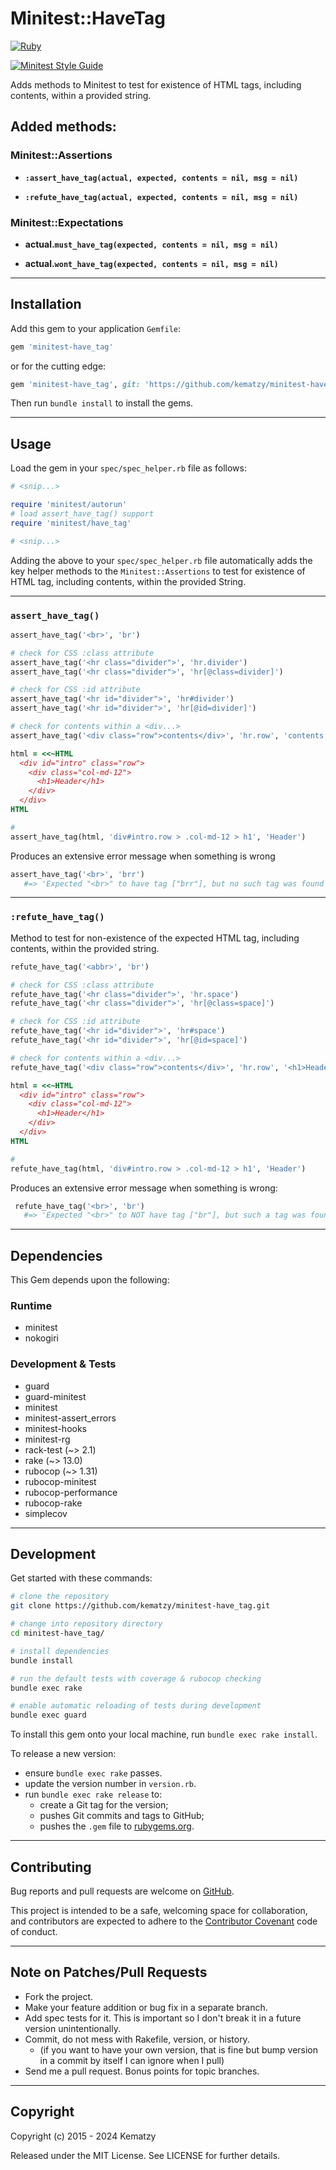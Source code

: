 # Minitest::HaveTag

[![Ruby](https://github.com/kematzy/minitest-have_tag/actions/workflows/ruby.yml/badge.svg?branch=master)](https://github.com/kematzy/minitest-have_tag/actions/workflows/ruby.yml)

[![Minitest Style Guide](https://img.shields.io/badge/code_style-rubocop-brightgreen.svg)](https://github.com/rubocop/rubocop-minitest)

Adds methods to Minitest to test for existence of HTML tags, including contents,
within a provided string.

## Added methods:

### Minitest::Assertions

- **`:assert_have_tag(actual, expected, contents = nil, msg = nil)`**

- **`:refute_have_tag(actual, expected, contents = nil, msg = nil)`**

### Minitest::Expectations

- **actual.`must_have_tag(expected, contents = nil, msg = nil)`**

- **actual.`wont_have_tag(expected, contents = nil, msg = nil)`**

---

## Installation

Add this gem to your application `Gemfile`:

```ruby
gem 'minitest-have_tag'
```

or for the cutting edge:

```ruby
gem 'minitest-have_tag', git: 'https://github.com/kematzy/minitest-have_tag', branch: 'master'
```

Then run `bundle install` to install the gems.

---

## Usage

Load the gem in your `spec/spec_helper.rb` file as follows:

```ruby
# <snip...>

require 'minitest/autorun'
# load assert_have_tag() support
require 'minitest/have_tag'

# <snip...>
```

Adding the above to your `spec/spec_helper.rb` file automatically adds the key
helper methods to the `Minitest::Assertions` to test for existence of HTML tag,
including contents, within the provided String.

---

### `assert_have_tag()`

```ruby
assert_have_tag('<br>', 'br')

# check for CSS :class attribute
assert_have_tag('<hr class="divider">', 'hr.divider')
assert_have_tag('<hr class="divider">', 'hr[@class=divider]')

# check for CSS :id attribute
assert_have_tag('<hr id="divider">', 'hr#divider')
assert_have_tag('<hr id="divider">', 'hr[@id=divider]')

# check for contents within a <div...>
assert_have_tag('<div class="row">contents</div>', 'hr.row', 'contents')

html = <<~HTML
  <div id="intro" class="row">
    <div class="col-md-12">
      <h1>Header</h1>
    </div>
  </div>
HTML

#
assert_have_tag(html, 'div#intro.row > .col-md-12 > h1', 'Header')
```

Produces an extensive error message when something is wrong

```ruby
assert_have_tag('<br>', 'brr')
   #=> 'Expected "<br>" to have tag ["brr"], but no such tag was found'
```

---

### `:refute_have_tag()`

Method to test for non-existence of the expected HTML tag, including contents,
within the provided string.

```ruby
refute_have_tag('<abbr>', 'br')

# check for CSS :class attribute
refute_have_tag('<hr class="divider">', 'hr.space')
refute_have_tag('<hr class="divider">', 'hr[@class=space]')

# check for CSS :id attribute
refute_have_tag('<hr id="divider">', 'hr#space')
refute_have_tag('<hr id="divider">', 'hr[@id=space]')

# check for contents within a <div...>
refute_have_tag('<div class="row">contents</div>', 'hr.row', '<h1>Header</h1>')

html = <<~HTML
  <div id="intro" class="row">
    <div class="col-md-12">
      <h1>Header</h1>
    </div>
  </div>
HTML

#
refute_have_tag(html, 'div#intro.row > .col-md-12 > h1', 'Header')
```

Produces an extensive error message when something is wrong:

```ruby
 refute_have_tag('<br>', 'br')
   #=> 'Expected "<br>" to NOT have tag ["br"], but such a tag was found'
```

---

## Dependencies

This Gem depends upon the following:

### Runtime

- minitest
- nokogiri

### Development & Tests

- guard
- guard-minitest
- minitest
- minitest-assert_errors
- minitest-hooks
- minitest-rg
- rack-test (~> 2.1)
- rake (~> 13.0)
- rubocop (~> 1.31)
- rubocop-minitest
- rubocop-performance
- rubocop-rake
- simplecov

---

## Development

Get started with these commands:

```bash
# clone the repository
git clone https://github.com/kematzy/minitest-have_tag.git

# change into repository directory
cd minitest-have_tag/

# install dependencies
bundle install

# run the default tests with coverage & rubocop checking
bundle exec rake

# enable automatic reloading of tests during development
bundle exec guard
```

To install this gem onto your local machine, run `bundle exec rake install`.

To release a new version:

- ensure `bundle exec rake` passes.
- update the version number in `version.rb`.
- run `bundle exec rake release` to:
  - create a Git tag for the version;
  - pushes Git commits and tags to GitHub;
  - pushes the `.gem` file to [rubygems.org](https://rubygems.org).

---

## Contributing

Bug reports and pull requests are welcome on [GitHub](https://github.com/kematzy/minitest-have_tag).

This project is intended to be a safe, welcoming space for collaboration, and
contributors are expected to adhere to the
[Contributor Covenant](contributor-covenant.org) code of conduct.

---

## Note on Patches/Pull Requests

- Fork the project.
- Make your feature addition or bug fix in a separate branch.
- Add spec tests for it. This is important so I don't break it in a future
  version unintentionally.
- Commit, do not mess with Rakefile, version, or history.
  - (if you want to have your own version, that is fine but bump version in
    a commit by itself I can ignore when I pull)
- Send me a pull request. Bonus points for topic branches.

---

## Copyright

Copyright (c) 2015 - 2024 Kematzy

Released under the MIT License. See LICENSE for further details.
